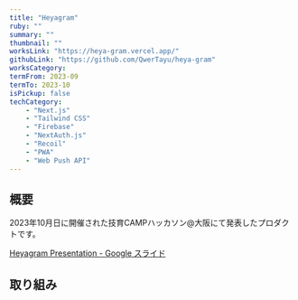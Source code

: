 ```yaml
---
title: "Heyagram"
ruby: ""
summary: ""
thumbnail: ""
worksLink: "https://heya-gram.vercel.app/"
githubLink: "https://github.com/QwerTayu/heya-gram"
worksCategory:
termFrom: 2023-09
termTo: 2023-10
isPickup: false
techCategory:
	- "Next.js"
	- "Tailwind CSS"
	- "Firebase"
	- "NextAuth.js"
	- "Recoil"
	- "PWA"
	- "Web Push API"
---
```

## 概要
2023年10月日に開催された技育CAMPハッカソン@大阪にて発表したプロダクトです。

[Heyagram Presentation \- Google スライド](https://docs.google.com/presentation/d/1NgDnh75AsJ1gcwud1DQwOGwahaxg9ulGqU5rCNoCtxc/edit?usp=sharing)

## 取り組み
